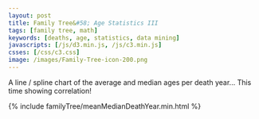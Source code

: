 ```yaml
---
layout: post
title: Family Tree&#58; Age Statistics III
tags: [family tree, math]
keywords: [deaths, age, statistics, data mining]
javascripts: [/js/d3.min.js, /js/c3.min.js]
csses: [/css/c3.css]
image: /images/Family-Tree-icon-200.png
---
```


A line / spline chart of the average and median ages per death year... This time showing correlation!

{% include familyTree/meanMedianDeathYear.min.html %}
